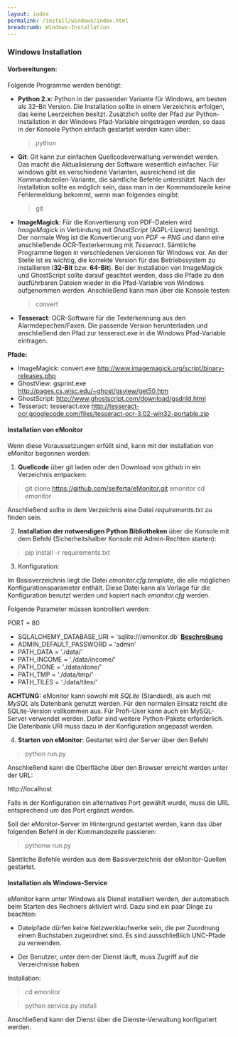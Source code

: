 ```yaml
---
layout: index
permalink: /install/windows/index.html
breadcrumb: Windows-Installation
---
```


### Windows Installation

#### Vorbereitungen:

Folgende Programme werden benötigt:

- **Python 2.x**: Python in der passenden Variante für Windows, am besten als 32-Bit Version. Die Installation sollte in einem Verzeichnis erfolgen, das keine Leerzeichen besitzt. Zusätzlich sollte der Pfad zur Python-Installation in der Windows Pfad-Variable eingetragen werden, so dass in der Konsole Python einfach gestartet werden kann über:

  > python

- **Git**: Git kann zur einfachen Quellcodeverwaltung verwendet werden. Das macht die Aktualisierung der Software wesentlich einfacher. Für windows gibt es verschiedene Varianten, ausreichend ist die Kommandozeilen-Variante, die sämtliche Befehle unterstützt. Nach der Installation sollte es möglich sein, dass man in der Kommandozeile keine Fehlermeldung bekommt, wenn man folgendes eingibt:

  > git

- **ImageMagick**: Für die Konvertierung von PDF-Dateien wird *ImageMagick* in Verbindung mit *GhostScript* (AGPL-Lizenz) benötigt. Der normale Weg ist die Konvertierung von *PDF* -> *PNG* und dann eine anschließende OCR-Texterkennung mit *Tesseract*. Sämtliche Programme liegen in verschiedenen Versionen für Windows vor. An der Stelle ist es wichtig, die korrekte Version für das Betriebssystem zu installieren (**32-Bit** bzw. **64-Bit**). Bei der Installation von ImageMagick und GhostScript sollte darauf geachtet werden, dass die Pfade zu den ausführbaren Dateien wieder in die Pfad-Variable von Windows aufgenommen werden. Anschließend kann man über die Konsole testen:

  > convert

- **Tesseract**: OCR-Software für die Texterkennung aus den Alarmdepechen/Faxen. Die passende Version herunterladen und anschließend den Pfad zur tesseract.exe in die Windows Pfad-Variable eintragen.

**Pfade:**
- ImageMagick: convert.exe http://www.imagemagick.org/script/binary-releases.php
- GhostView: gsprint.exe http://pages.cs.wisc.edu/~ghost/gsview/get50.htm
- GhostScript: http://www.ghostscript.com/download/gsdnld.html
- Tesseract: tesseract.exe http://tesseract-ocr.googlecode.com/files/tesseract-ocr-3.02-win32-portable.zip

#### Installation von eMonitor

Wenn diese Voraussetzungen erfüllt sind, kann mit der installation von eMonitor begonnen werden:

1. **Quellcode** über git laden oder den Download von github in ein Verzeichnis entpacken:

 > git clone https://github.com/seiferta/eMonitor.git emonitor
 > cd emonitor
 
 Anschließend sollte in dem Verzeichnis eine Datei *requirements.txt* zu finden sein.
 
2. **Installation der notwendigen Python Bibliotheken** über die Konsole mit dem Befehl (Sicherheitshalber Konsole mit Admin-Rechten starten):

  > pip install -r requirements.txt

3. Konfiguration:

 Im Basisverzeichnis liegt die Datei *emonitor.cfg.template*, die alle möglichen Konfigurationsparameter enthält. Diese 
 Datei kann als Vorlage für die Konfiguration benutzt werden und kopiert nach *emonitor.cfg* werden.

 Folgende Parameter müssen kontrolliert werden:

 PORT = 80

 - SQLALCHEMY_DATABASE_URI = 'sqlite:///emonitor.db' [**Beschreibung**][1]
 - ADMIN_DEFAULT_PASSWORD = 'admin'
 - PATH_DATA = './data/'
 - PATH_INCOME = './data/income/'
 - PATH_DONE = './data/done/'
 - PATH_TMP = './data/tmp/'
 - PATH_TILES = './data/tiles/'

 **ACHTUNG:**
 eMonitor kann sowohl mit *SQLite* (Standard), als auch mit *MySQL* als Datenbank genutzt werden.  Für den normalen Einsatz reicht die SQLite-Version vollkommen aus. Für Profi-User kann auch ein MySQL-Server verwendet werden. Dafür sind weitere Python-Pakete erforderlich. Die Datenbank URI muss dazu in der Konfiguration angepasst werden.

4. **Starten von eMonitor**: Gestartet wird der Server über den Befehl

 > python run.py
 
 Anschließend kann die Oberfläche über den Browser erreicht werden unter der URL:
 
 http://localhost
 
 Falls in der Konfiguration ein alternatives Port gewählt wurde, muss die URL entsprechend um das Port ergänzt werden.
 
 Soll der eMonitor-Server im Hintergrund gestartet werden, kann das über folgenden Befehl in der Kommandozeile passieren:
 
 > pythonw run.py
 
 Sämtliche Befehle werden aus dem Basisverzeichnis der eMonitor-Quellen gestartet.


#### Installation als Windows-Service

eMonitor kann unter Windows als Dienst installiert werden, der automatisch beim Starten des Rechners aktiviert wird.
Dazu sind ein paar Dinge zu beachten:

* Dateipfade dürfen keine Netzwerklaufwerke sein, die per Zuordnung einem Buchstaben zugeordnet sind. Es sind
  ausschließlich UNC-Pfade zu verwenden.

* Der Benutzer, unter dem der Dienst läuft, muss Zugriff auf die Verzeichnisse haben

Installation:

 > cd emonitor
 
 > python service.py install

Anschließend kann der Dienst über die Dienste-Verwaltung konfiguriert werden.

[1]: /install/database
